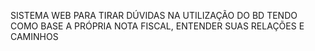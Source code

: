 SISTEMA WEB PARA TIRAR DÚVIDAS NA UTILIZAÇÃO DO BD TENDO COMO BASE A PRÓPRIA NOTA FISCAL, ENTENDER SUAS RELAÇÕES E CAMINHOS
